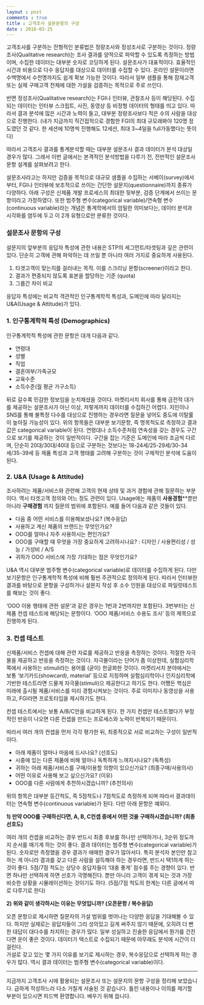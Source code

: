 ```yaml
---
layout : post
comments : true
title : 고객조사 설문문항의 구성
date : 2018-03-25
---
```


고객조사를 구분하는 전형적인 분류법은 정량조사와 정성조사로 구분하는 것이다.
정량조사(Qualitative research)는 조사 결과를 양적으로 파악할 수 있도록 측정하는 방법이며, 수집한 데이터는 대부분 숫자로 코딩하게 된다. 설문조사가 대표적이다. 효율적인 시간과 비용으로 다수 응답자를 대상으로 데이터를 수집할 수 있다. 온라인 설문이라면 수백명에서 수천명까지도 쉽게 확보 가능한 것이다. 따라서 일부 샘플을 통해 잠재고객 또는 실제 구매고객 전체에 대한 가설을 검증하는 목적으로 주로 쓰인다.

반면 정성조사(Qualitative research)는 FGI나 인터뷰, 관찰조사 등이 해당된다. 수집되는 데이터는 인터뷰 스크립트, 사진, 동영상 등 비정형 데이터의 형태를 띄고 있다. 따라서 결과 분석에 많은 시간과 노력이 들고, 대부분 정량조사보다 적은 수의 사람을 대상으로 진행한다. (내가 지금까지 직간접적으로 경험한 FGI의 최대 규모래봐야 120명 정도였던 것 같다. 한 세션에 10명씩 진행해도 12세션, 최대 3~4일을 full가동했다는 뜻이다)

따라서 고객조사 결과를 통계분석할 때는 대부분 설문조사 결과 데이터가 분석 대상일 경우가 많다. 그래서 이번 글에서는 본격적인 분석방법을 다루기 전, 전반적인 설문조사 문항 설계를 살펴보려고 한다.

설문조사라고는 하지만 검증을 목적으로 대규모 샘플을 수집하는 서베이(survey)에서부터, FGI나 인터뷰에 보조적으로 쓰이는 간단한 설문지(questionnaire)까지 종류가 다양하다. 아래 구성은 신제품 개발 프로세스의 최대한 뒷부분, 검증 단계에서 쓰이는 문항이라고 가정하였다. 또한 범주형 변수(categorical variable)/연속형 변수(continuous variable)라는 개념은 통계학에서의 엄밀한 의미보다는, 데이터 분석과 시각화를 염두에 두고 이 2개 유형으로만 분류한 것이다.  

### 설문조사 문항의 구성

설문지의 앞부분의 응답자 특성에 관한 내용은 STP의 세그먼트/타겟팅과 깊은 관련이 있다. 단순히 고객에 관해 파악하는 데 쓰일 뿐 아니라 여러 가지로 중요하게 사용된다.

1) 타겟고객이 맞는지를 걸러내는 목적. 이를 스크리닝 문항(screener)이라고 한다.
2) 결과가 편중되지 않도록 표본을 할당하는 기준 (quota)
3) 그룹간 차이 비교

응답자 특성에는 비교적 객관적인 인구통계학적 특성과, 도메인에 따라 달라지는 U&A(Usage & Attitude)가 있다.

### 1. 인구통계학적 특성 (Demographics)

인구통계학적 특성에 관한 문항은 대개 다음과 같다.
* 연령대
* 성별
* 직업
* 결혼여부/가족규모
* 교육수준
* 소득수준(월 평균 가구소득)

뒤로 갈수록 민감한 정보임을 눈치채셨을 것이다. 마켓리서치 회사를 통해 금전적 대가를 제공하는 설문조사가 아닌 이상, 저렇게까지 데이터를 수집하긴 어렵다. 지인이나 SNS를 통해 불특정 다수를 대상으로 진행하는 경우라면 질문을 넣어도 중도에 이탈률이 높아질 가능성이 있다.
위의 항목들은 대부분 보기문항, 즉 명목척도로 측정하고 결과값은 categorical variable이 된다.
연령대나 소득수준처럼 연속성을 갖는 경우도 구간으로 보기를 제공하는 것이 일반적이다. 구간을 잡는 기준은 도메인에 따라 조금씩 다르며,
단순히 20대/30대/40대 등으로 구분하는 것보다는 18-24세/25-29세/30-34세/35-39세 등 제품 특성과 고객 행태를 고려해 구분하는 것이 구체적인 분석에 도움이 된다.  

### 2. U&A (Usage & Attitude)
조사하려는 제품/서비스와 관련해 고객의 현재 상태 및 과거 경험에 관해 질문하는 부분이다. 역시 타겟고객 정의와 어느 정도 관련이 있다.
Usage에는 제품의 __사용경험__**뿐만 아니라 __구매경험__ 까지 질문의 범위에 포함된다. 예를 들어 다음과 같은 것들이 있다.

* 다음 중 어떤 서비스를 이용해보셨나요? (복수응답)
* 사용하고 계신 제품의 브랜드는 무엇인가요?
* OOO를 얼마나 자주 사용하시는 편인가요?
* OOO를 구매할 때 무엇을 가장 중요하게 고려하시나요?
  : 디자인 / 사용편리성 / 성능 / 가성비 / A/S
* 귀하가 OOO 서비스에 가장 기대하는 점은 무엇인가요?

U&A 역시 대부분 범주형 변수(categorical variable)로 데이터를 수집하게 된다. 다만 보기문항은 인구통계학적 특성에 비해 훨씬 주관적으로 정의하게 된다.
따라서 인터뷰한 결과를 바탕으로 문항을 구성하거나 설문지 작성 후 소수 인원을 대상으로 파일럿테스트를 해보는 것이 좋다.

‘OOO 이용 행태에 관한 설문’과 같은 경우는 1번과 2번까지만 포함된다. 3번부터는 신제품 컨셉 테스트에 해당되는 문항이다. ‘OOO 제품/서비스 수용도 조사’ 등의 제목으로 진행하게 된다.


### 3. 컨셉 테스트
신제품/서비스 컨셉에 대해 관련 자료를 제공하고 반응을 측정하는 것이다.
적절한 자극물을 제공하고 반응을 측정하는 것이다. 자극물이라는 단어가 좀 이상한데, 실험심리학 쪽에서 사용하는 stimuli라는 용어를 (굳이) 한글화한 것이다. 마켓리서치 분야에서는 보통 ‘보기카드(showcard), material’ 등으로 지칭하며 실험심리학이나 인지심리학에 기반한 테스트라면 드물게 자극물(stimuli)으 제공한다고 하기도 한다. 어쨌든 핵심은 미래에 출시될 제품/서비스를 미리 경험시켜보는 것이다. 주로 이미지나 동영상을 사용하고, FGI라면 프로토타입을 제시하기도 한다.  

컨셉 테스트에서는 보통 A/B/C안을 비교하게 된다. 한 가지 컨셉만 테스트했다가 부정적인 반응이 나오면 다른 컨셉을 만드는 프로세스와 노력이 반복되기 때문이다.

따라서 여러 개의 컨셉을 먼저 각각 평가한 뒤, 최종적으로 서로 비교하는 구성이 일반적이다.


* 아래 제품이 얼마나 마음에 드시나요? (선호도)
* 시중에 있는 다른 제품에 비해 얼마나 독특하게 느껴지시나요?  (독특성)
* 귀하는 아래 제품/서비스를 구매/이용할 의향이 있으신가요? (최종구매/사용의사)
* 어떤 이유로 사용해 보고 싶으신가요? (이유)
* OOO를 다른 사람에게 추천하시겠습니까? (추천의사)


위의 항목은 대부분 등간척도, 즉 5점척도나 7점척도로 측정하게 되며 따라서 결과데이터는 연속형 변수(continuous variable)가 된다. 다만 아래 문항은 예외다.

**1) 만약 OOO를 구매하신다면, A, B, C컨셉 중에서 어떤 것을 구매하시겠습니까? (최종 선호도)**

여러 개의 컨셉을 비교하는 경우 반드시 최종 후보를 하나만 선택하거나, 3순위 정도까지 순서를 매기게 하는 것이 좋다. 결과 데이터는 범주형 변수(categorical variable)가 된다.
숫자로만 측정했을 경우 결과가 애매한 경우가 많아서다. 특히 분석자 본인만 참고하는 게 아니라 결과를 갖고 다른 사람을 설득해야 하는 경우라면, 반드시 택1하게 하는 것이 좋다. 5점/7점 척도는 상당수 응답자들이 ‘대충 좋게’ 점수를 주는 경향이 있다. 반면 하나만 선택하게 하면 선호가 극명해진다. 뿐만 아니라 고객이 겪게 되는 것과 가장 비슷한 상황을 시뮬레이션하는 것이기도 하다. (5점/7점 척도의 한계는 다른 글에서 따로 다루기로 한다)

**2) 위와 같이 생각하시는 이유는 무엇입니까? (오픈문항 / 복수응답)**

오픈 문항으로 제시하면 질문자의 가설 범위를 벗어나는 다양한 응답을 기대해볼 수 있다. 하지만 실제로는 응답자들이 그리 성의있고 길게 써주지 않기 때문에, 오히려 더 뻔한 대답이 대다수를 차지하는 경우가 많다. 일부 성실하고 진솔한 응답에서 뭔가를 건진다면 운이 좋은 것이다. 데이터가 텍스트로 수집되기 때문에 아무래도 분석에 시간이 더 걸린다.  
가설로 갖고 있는 몇 가지 이유를 보기로 제시하는 경우, 복수응답으로 선택하게 하는 경우가 많다. 역시 결과 데이터는 범주형 변수(categorical variable)이다.


*****
지금까지 고객조사 시에 활용되는 설문조사 또는 설문지의 문항 구성을 정리해 보았습니다. 급하게 작성하느라 다소 거칠게 서술된 것 같습니다. 틀린 내용이나 이의를 제기할 부분이 있으시면 피드백 환영합니다. 배우기 위해 씁니다.
